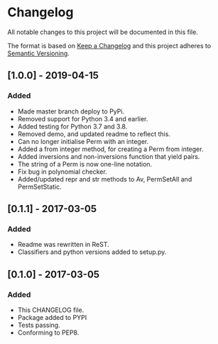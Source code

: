 # Changelog
All notable changes to this project will be documented in this file.

The format is based on [Keep a Changelog](http://keepachangelog.com/en/1.0.0/)
and this project adheres to [Semantic Versioning](http://semver.org/spec/v2.0.0.html).

## [1.0.0] - 2019-04-15
### Added
- Made master branch deploy to PyPi.
- Removed support for Python 3.4 and earlier.
- Added testing for Python 3.7 and 3.8.
- Removed demo, and updated readme to reflect this.
- Can no longer initialise Perm with an integer.
- Added a from integer method, for creating a Perm from integer.
- Added inversions and non-inversions function that yield pairs.
- The string of a Perm is now one-line notation.
- Fix bug in polynomial checker.
- Added/updated repr and str methods to Av, PermSetAll and PermSetStatic.

## [0.1.1] - 2017-03-05
### Added
- Readme was rewritten in ReST.
- Classifiers and python versions added to setup.py.

## [0.1.0] - 2017-03-05
### Added
- This CHANGELOG file.
- Package added to PYPI
- Tests passing.
- Conforming to PEP8.
